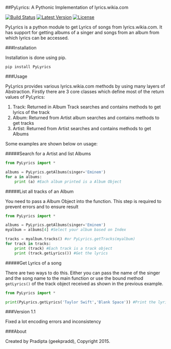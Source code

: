 ##PyLyrics: A Pythonic Implementation of lyrics.wikia.com

[![Build Status](http://img.shields.io/travis/geekpradd/PyLyrics/master.svg?style=flat-square)](https://travis-ci.org/geekpradd/PyLyrics)
[![Latest Version](http://img.shields.io/pypi/v/PyLyrics.svg?style=flat-square)](https://pypi.python.org/pypi/PyLyrics/)
[![License](https://img.shields.io/pypi/l/PyLyrics.svg?style=flat-square)](https://pypi.python.org/pypi/PyLyrics/)

PyLyrics is a python module to get Lyrics of songs from lyrics.wikia.com. It has support for getting albums of a singer and songs from an album from which lyrics can be accessed.

###Installation

Installation is done using pip.

```
pip install PyLyrics
```

###Usage

PyLyrics provides various lyrics.wikia.com methods by using many layers of Abstraction. Firstly there are 3 core classes which define most of the return values of PyLyrics:

1. Track: Returned in Album Track searches and contains methods to get lyrics of the track
2. Album: Returned from Artist album searches and contains methods to get tracks
3. Artist: Returned from Artist searches and contains methods to get Albums

Some examples are shown below on usage:

#####Search for a Artist and list Albums

```python
from PyLyrics import *

albums = PyLyrics.getAlbums(singer='Eminem')
for a in albums:
	print (a) #Each album printed is a Album Object
```

#####List all tracks of an Album

You need to pass a Album Object into the function. This step is required to prevent errors and to ensure result

```python
from PyLyrics import *

albums = PyLyrics.getAlbums(singer='Eminem')
myalbum = albums[4] #Select your album based on Index

tracks = myalbum.tracks() #or PyLyrics.getTracks(myalbum)
for track in tracks:
	print (track) #Each track is a track object
	print (track.getLyrics()) #Get the lyrics
```
#####Get Lyrics of a song

There are two ways to do this. Either you can pass the name of the singer and the song name to the main function or use the bound method `getLyrics()` of the track object received as shown  in the previous example.

```python
from PyLyrics import *

print(PyLyrics.getLyrics('Taylor Swift','Blank Space')) #Print the lyrics directly
```
###Version 1.1 

Fixed a lot encoding errors and inconsistency

###About

Created by Pradipta (geekpradd), Copyright 2015.